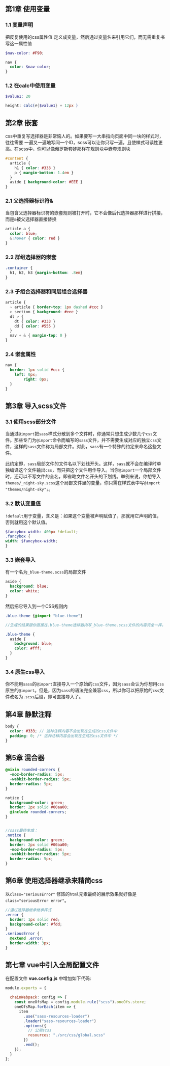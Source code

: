 

## 第1章 使用变量

### 1.1 变量声明

把反复使用的css属性值 定义成变量，然后通过变量名来引用它们，而无需重复书写这一属性值

```scss
$nav-color: #F90;

nav {
  color: $nav-color;
}
```



### 1.2 在calc中使用变量

```scss
$value1: 20 

height: calc(#{$value1} + 12px )
```





## 第2章 嵌套

css中重复写选择器是非常恼人的。如果要写一大串指向页面中同一块的样式时，往往需要 一遍又一遍地写同一个ID，scss可以让你只写一遍，且使样式可读性更高。在scss中，你可以像俄罗斯套娃那样在规则块中嵌套规则块

```scss
#content {
  article {
    h1 { color: #333 }
    p { margin-bottom: 1.4em }
  }
  aside { background-color: #EEE }
}
```



### 2.1 父选择器标识符&

当包含父选择器标识符的嵌套规则被打开时，它不会像后代选择器那样进行拼接，而是`&`被父选择器直接替换

```scss
article a {
  color: blue;
  &:hover { color: red }
}
```



### 2.2 群组选择器的嵌套

```scss
.container {
  h1, h2, h3 {margin-bottom: .8em}
}
```



### 2.3 子组合选择器和同层组合选择器

```scss
article {
  ~ article { border-top: 1px dashed #ccc }
  > section { background: #eee }
  dl > {
    dt { color: #333 }
    dd { color: #555 }
  }
  nav + & { margin-top: 0 }
}
```



### 2.4 嵌套属性

```scss
nav {
  border: 1px solid #ccc {
  	left: 0px;
 	 	right: 0px;
  }
}
```



## 第3章 导入scss文件

### 3.1 使用scss部分文件

当通过`@import`把`sass`样式分散到多个文件时，你通常只想生成少数几个`css`文件。那些专门为`@import`命令而编写的`sass`文件，并不需要生成对应的独立`css`文件，这样的`sass`文件称为局部文件。对此，`sass`有一个特殊的约定来命名这些文件。

此约定即，`sass`局部文件的文件名以下划线开头。这样，`sass`就不会在编译时单独编译这个文件输出`css`，而只把这个文件用作导入。当你`@import`一个局部文件时，还可以不写文件的全名，即省略文件名开头的下划线。举例来说，你想导入`themes/_night-sky.scss`这个局部文件里的变量，你只需在样式表中写`@import` `"themes/night-sky";`。



### 3.2 默认变量值

`!default`用于变量，含义是：如果这个变量被声明赋值了，那就用它声明的值，否则就用这个默认值。

```scss
$fancybox-width: 400px !default;
.fancybox {
width: $fancybox-width;
}
```



### 3.3 嵌套导入

有一个名为`_blue-theme.scss`的局部文件

```scss
aside {
  background: blue;
  color: white;
}
```

然后把它导入到一个CSS规则内

```scss
.blue-theme {@import "blue-theme"}

//生成的结果跟你直接在.blue-theme选择器内写_blue-theme.scss文件的内容完全一样。

.blue-theme {
  aside {
    background: blue;
    color: #fff;
  }
}
```



### 3.4 原生css导入

你不能用`sass`的`@import`直接导入一个原始的`css`文件，因为`sass`会认为你想用`css`原生的`@import`。但是，因为`sass`的语法完全兼容`css`，所以你可以把原始的`css`文件改名为`.scss`后缀，即可直接导入了。



## 第4章 静默注释

```scss
body {
  color: #333; // 这种注释内容不会出现在生成的css文件中
  padding: 0; /* 这种注释内容会出现在生成的css文件中 */
}
```



## 第5章 混合器

```scss
@mixin rounded-corners {
  -moz-border-radius: 5px;
  -webkit-border-radius: 5px;
  border-radius: 5px;
}

notice {
  background-color: green;
  border: 2px solid #00aa00;
  @include rounded-corners;
}


//sass最终生成：
.notice {
  background-color: green;
  border: 2px solid #00aa00;
  -moz-border-radius: 5px;
  -webkit-border-radius: 5px;
  border-radius: 5px;
}
```





## 第6章 使用选择器继承来精简css



以`class="seriousError"` 修饰的`html`元素最终的展示效果就好像是`class="seriousError error"`。

```scss
//通过选择器继承继承样式
.error {
  border: 1px solid red;
  background-color: #fdd;
}
.seriousError {
  @extend .error;
  border-width: 3px;
}
```





## 第七章 vue中引入全局配置文件

在配置文件 **vue.config.js** 中增加如下代码:

```js
module.exports = {
    
  chainWebpack: config => {
    const oneOfsMap = config.module.rule("scss").oneOfs.store;
    oneOfsMap.forEach(item => {
      item
        .use("sass-resources-loader")
        .loader("sass-resources-loader")
        .options({
          // 公用scss
          resources: "./src/css/global.scss"
        })
        .end();
    });
  }
};
```
